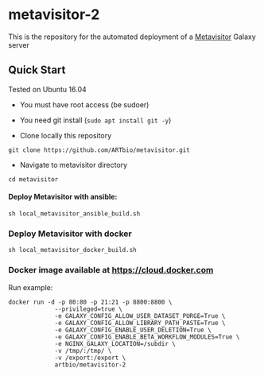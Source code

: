# metavisitor-2

This is the repository for the automated deployment of a [Metavisitor](https://doi.org/10.1371/journal.pone.0168397) Galaxy server

## Quick Start

Tested on Ubuntu 16.04
  - You must have root access (be sudoer)
  - You need git install (`sudo apt install git -y`)


- Clone locally this repository
```
git clone https://github.com/ARTbio/metavisitor.git
```
- Navigate to metavisitor directory
```
cd metavisitor
```

#### Deploy Metavisitor with ansible:
```
sh local_metavisitor_ansible_build.sh
```

### Deploy Metavisitor with docker
```
sh local_metavisitor_docker_build.sh
```

### Docker image available at https://cloud.docker.com
Run example:
```
docker run -d -p 80:80 -p 21:21 -p 8800:8800 \
             --privileged=true \
             -e GALAXY_CONFIG_ALLOW_USER_DATASET_PURGE=True \
             -e GALAXY_CONFIG_ALLOW_LIBRARY_PATH_PASTE=True \
             -e GALAXY_CONFIG_ENABLE_USER_DELETION=True \
             -e GALAXY_CONFIG_ENABLE_BETA_WORKFLOW_MODULES=True \
             -e NGINX_GALAXY_LOCATION=/subdir \
             -v /tmp/:/tmp/ \
             -v /export:/export \
             artbio/metavisitor-2
```

